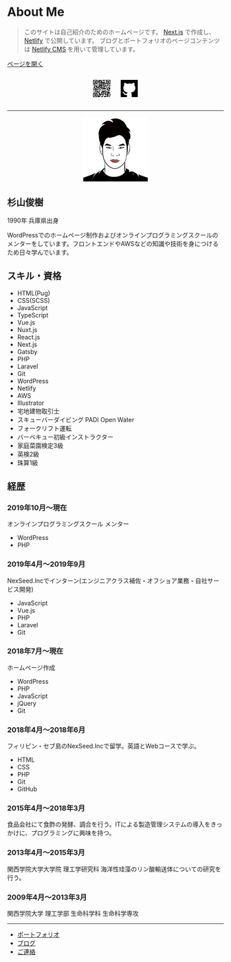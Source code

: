 # About Me

> このサイトは自己紹介のためのホームページです。
> [Next.js](https://nextjs.org) で作成し、[Netlify](https://www.netlify.com) で公開しています。
> ブログとポートフォリオのページコンテンツは [Netlify CMS](https://www.netlifycms.org) を用いて管理しています。

[ページを開く](https://aboutme-toshikisugiyama.netlify.app)

<div style="display: flex; justify-content: center; align-items: center">

  [<img src="https://raw.githubusercontent.com/toshikisugiyama/aboutme/master/src/public/images/uploads/qr-code.svg" alt="aboutme" width="40" height="40" style="margin: 0 10px" >](https://aboutme-toshikisugiyama.netlify.app)
  [<img src="https://raw.githubusercontent.com/toshikisugiyama/aboutme/master/src/public/images/snsIcons/github.svg" alt="github" width="40" height="40" style="margin: 0 10px" >](https://github.com/toshikisugiyama/aboutme)
</div>

---

<div style="text-align: center;">
  <img src="https://raw.githubusercontent.com/toshikisugiyama/aboutme/master/src/public/images/profile.svg" alt="profile画像" width="150" height="150" >
</div>

## 杉山俊樹
1990年 兵庫県出身

WordPressでのホームページ制作およびオンラインプログラミングスクールのメンターをしています。フロントエンドやAWSなどの知識や技術を身につけるため日々学んでいます。

## スキル・資格

- HTML(Pug)
- CSS(SCSS)
- JavaScript
- TypeScript
- Vue.js
- Nuxt.js
- React.js
- Next.js
- Gatsby
- PHP
- Laravel
- Git
- WordPress
- Netlify
- AWS
- Illustrator
- 宅地建物取引士
- スキューバーダイビング PADI Open Water
- フォークリフト運転
- バーベキュー初級インストラクター
- 家庭菜園検定3級
- 英検2級
- 珠算1級

## 経歴

### 2019年10月〜現在
オンラインプログラミングスクール メンター
- WordPress
- PHP
### 2019年4月〜2019年9月
NexSeed.Incでインターン(エンジニアクラス補佐・オフショア業務・自社サービス開発)
- JavaScript
- Vue.js
- PHP
- Laravel
- Git
### 2018年7月〜現在
ホームページ作成
- WordPress
- PHP
- JavaScript
- jQuery
- Git
### 2018年4月〜2018年6月
フィリピン・セブ島のNexSeed.Incで留学。英語とWebコースで学ぶ。
- HTML
- CSS
- PHP
- Git
- GitHub
### 2015年4月〜2018年3月
食品会社にて食酢の発酵、調合を行う。ITによる製造管理システムの導入をきっかけに、プログラミングに興味を持つ。
### 2013年4月〜2015年3月
関西学院大学大学院 理工学研究科 海洋性珪藻のリン酸輸送体についての研究を行う。
### 2009年4月〜2013年3月
関西学院大学 理工学部 生命科学科 生命科学専攻

---

- [ポートフォリオ](https://aboutme-toshikisugiyama.netlify.app/portfolio)
- [ブログ](https://aboutme-toshikisugiyama.netlify.app/blog)
- [ご連絡](https://aboutme-toshikisugiyama.netlify.app/contact)